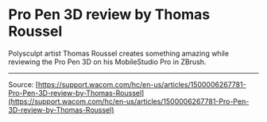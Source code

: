 # Pro Pen 3D review by Thomas Roussel

Polysculpt artist Thomas Roussel creates something amazing while reviewing the Pro Pen 3D on his MobileStudio Pro in ZBrush.

---
Source: [https://support.wacom.com/hc/en-us/articles/1500006267781-Pro-Pen-3D-review-by-Thomas-Roussel](https://support.wacom.com/hc/en-us/articles/1500006267781-Pro-Pen-3D-review-by-Thomas-Roussel)
